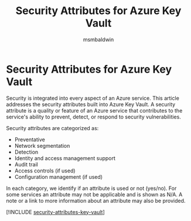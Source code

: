 ﻿---
title: Security Attributes for Azure Key Vault
description: A checklist of common security attributes for evaluating Azure Key Vault
services: key-vault
documentationcenter: ''
author: msmbaldwin
manager: mbaldwin

ms.service: key-vault
ms.topic: conceptual
ms.date: 01/31/2019
ms.author: mbaldwin

---
# Security Attributes for Azure Key Vault

Security is integrated into every aspect of an Azure service. This article addresses the security attributes built into Azure Key Vault. A security attribute is a quality or feature of an Azure service that contributes to the service's ability to prevent, detect, or respond to security vulnerabilities.

Security attributes are categorized as:
* Preventative
* Network segmentation
* Detection
* Identity and access management support
* Audit trail
* Access controls (if used)
* Configuration management (if used)

In each category, we identify if an attribute is used or not (yes/no). For some services an attribute may not be applicable and is shown as N/A. A note or a link to more information about an attribute may also be provided.


[!INCLUDE [security-attributes-key-vault](../../includes/security-attributes-key-vault.md)]